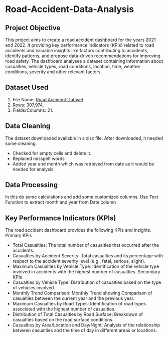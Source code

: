 # Road-Accident-Data-Analysis

## Project Objective
This project aims to create a road accident dashboard for the years 2021 and 2022. It providing key performance indicators (KPIs) related to road accidents and valuable insights like factors contributing to accidents, identify patterns, and propose data-driven recommendations for improving road safety. The dashboard analyses a dataset containing information about casualties, vehicle types, road conditions, location, time, weather conditions, severity and other relevant factors.
## Dataset Used
1.	File Name: <a href="https://github.com/preetibyte/Road-Accident-Data-Analysis/blob/main/Road%20Accident%20Data.xlsx">Road Accident Dataset</a>
2.	Rows: 307,974.
3.	Fields/Columns: 21.
## Data Cleaning
The dataset downloaded available in a xlsx file. After downloaded, it needed some cleaning.
- Checked for empty cells and delete it.
- Replaced misspelt words
- Added year and month which was retrieved from date as it would be needed for analysis
## Data Processing
In this do some calculations and add some customized columns. Use Text Function to extract month and year from Date column
## Key Performance Indicators (KPIs)
The road accident dashboard provides the following KPIs and insights.
Primary KPIs
-	Total Casualties: The total number of casualties that occurred after the accidents.
-	Casualties by Accident Severity: Total casualties and its percentage with respect to the accident severity level (e.g., fatal, serious, slight).
-	Maximum Casualties by Vehicle Type: Identification of the vehicle type involved in accidents with the highest number of casualties.
Secondary KPIs
-	Casualties by Vehicle Type: Distribution of casualties based on the type of vehicles involved.
-	Monthly Trend Comparison: Monthly Trend showing Comparison of casualties  between the current year and the previous year.
-	Maximum Casualties by Road Types: Identification of road types associated with the highest number of casualties.
-	Distribution of Total Casualties by Road Surface: Breakdown of casualties based on the road surface conditions.
-	Casualties by Area/Location and Day/Night: Analysis of the relationship between casualties and the time of day in different areas or locations.
